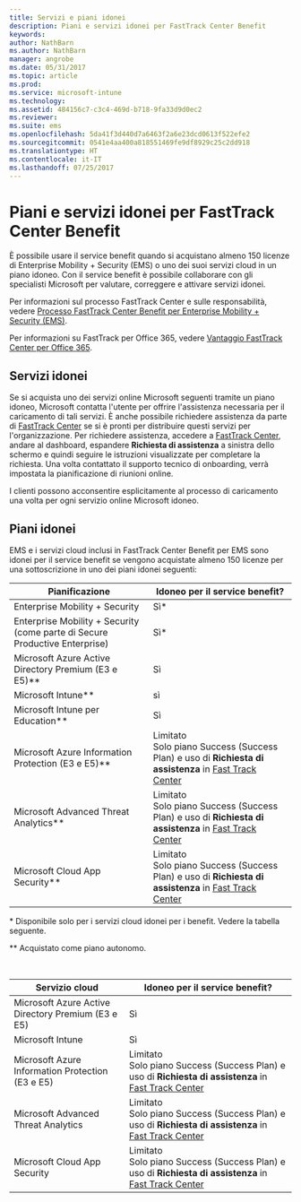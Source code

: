 ```yaml
---
title: Servizi e piani idonei
description: Piani e servizi idonei per FastTrack Center Benefit
keywords: 
author: NathBarn
ms.author: NathBarn
manager: angrobe
ms.date: 05/31/2017
ms.topic: article
ms.prod: 
ms.service: microsoft-intune
ms.technology: 
ms.assetid: 484156c7-c3c4-469d-b718-9fa33d9d0ec2
ms.reviewer: 
ms.suite: ems
ms.openlocfilehash: 5da41f3d440d7a6463f2a6e23dcd0613f522efe2
ms.sourcegitcommit: 0541e4aa400a818551469fe9df8929c25c2dd918
ms.translationtype: HT
ms.contentlocale: it-IT
ms.lasthandoff: 07/25/2017
---
```

# <a name="fasttrack-center-benefit-eligible-services-and-plans"></a>Piani e servizi idonei per FastTrack Center Benefit
È possibile usare il service benefit quando si acquistano almeno 150 licenze di Enterprise Mobility + Security (EMS) o uno dei suoi servizi cloud in un piano idoneo. Con il service benefit è possibile collaborare con gli specialisti Microsoft per valutare, correggere e attivare servizi idonei.

Per informazioni sul processo FastTrack Center e sulle responsabilità, vedere [Processo FastTrack Center Benefit per Enterprise Mobility + Security (EMS)](fasttrack-center-benefit-process-for-enterprise-mobility-suite-ems.md).

Per informazioni su FastTrack per Office 365, vedere [Vantaggio FastTrack Center per Office 365](https://technet.microsoft.com/library/office-365-onboarding-benefit.aspx).

## <a name="eligible-services"></a>Servizi idonei
Se si acquista uno dei servizi online Microsoft seguenti tramite un piano idoneo, Microsoft contatta l'utente per offrire l'assistenza necessaria per il caricamento di tali servizi. È anche possibile richiedere assistenza da parte di [FastTrack Center](http://fasttrack.microsoft.com/) se si è pronti per distribuire questi servizi per l'organizzazione. Per richiedere assistenza, accedere a [FastTrack Center](http://fasttrack.microsoft.com/), andare al dashboard, espandere **Richiesta di assistenza** a sinistra dello schermo e quindi seguire le istruzioni visualizzate per completare la richiesta. Una volta contattato il supporto tecnico di onboarding, verrà impostata la pianificazione di riunioni online.

I clienti possono acconsentire esplicitamente al processo di caricamento una volta per ogni servizio online Microsoft idoneo.

## <a name="eligible-plans"></a>Piani idonei
EMS e i servizi cloud inclusi in FastTrack Center Benefit per EMS sono idonei per il service benefit se vengono acquistate almeno 150 licenze per una sottoscrizione in uno dei piani idonei seguenti:

|Pianificazione|Idoneo per il service benefit?|
|--------|-------------------------------------|
|Enterprise Mobility + Security |Sì\*|
|Enterprise Mobility + Security (come parte di Secure Productive Enterprise)|Sì*|
|Microsoft Azure Active Directory Premium (E3 e E5)**  |Sì|
|Microsoft Intune**  |sì|
|Microsoft Intune per Education**   |Sì |
|Microsoft Azure Information Protection (E3 e E5)**  |Limitato</br>Solo piano Success (Success Plan) e uso di **Richiesta di assistenza** in [Fast Track Center](https://fasttrack.microsoft.com/)|
|Microsoft Advanced Threat Analytics**  |Limitato</br>Solo piano Success (Success Plan) e uso di **Richiesta di assistenza** in [Fast Track Center](https://fasttrack.microsoft.com/)|
|Microsoft Cloud App Security**  |Limitato</br>Solo piano Success (Success Plan) e uso di **Richiesta di assistenza** in [Fast Track Center](https://fasttrack.microsoft.com/)|

&ast; Disponibile solo per i servizi cloud idonei per i benefit. Vedere la tabella seguente.

** Acquistato come piano autonomo.

&nbsp;

|Servizio cloud|Idoneo per il service benefit?|
|--------|-------------------------------------|
|Microsoft Azure Active Directory Premium (E3 e E5)|Sì|
|Microsoft Intune|Sì|
|Microsoft Azure Information Protection (E3 e E5)|Limitato</br>Solo piano Success (Success Plan) e uso di **Richiesta di assistenza** in [Fast Track Center](https://fasttrack.microsoft.com/)|
|Microsoft Advanced Threat Analytics|Limitato</br>Solo piano Success (Success Plan) e uso di **Richiesta di assistenza** in [Fast Track Center](https://fasttrack.microsoft.com/)|
|Microsoft Cloud App Security|Limitato</br>Solo piano Success (Success Plan) e uso di **Richiesta di assistenza** in [Fast Track Center](https://fasttrack.microsoft.com/)|

